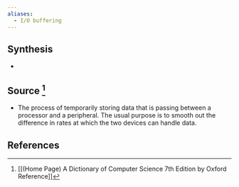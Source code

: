 ```yaml
---
aliases:
  - I/O buffering
---
```

## Synthesis
- 
## Source [^1]
- The process of temporarily storing data that is passing between a processor and a peripheral. The usual purpose is to smooth out the difference in rates at which the two devices can handle data.
## References

[^1]: [[(Home Page) A Dictionary of Computer Science 7th Edition by Oxford Reference]]